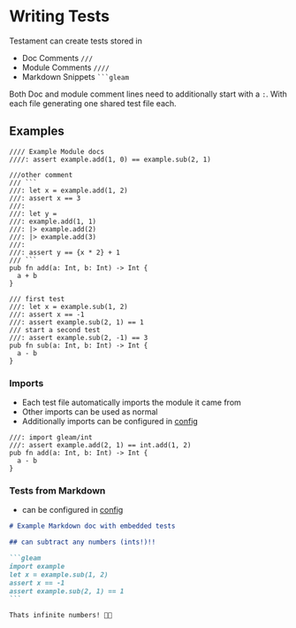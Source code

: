 # Writing Tests

Testament can create tests stored in

- Doc Comments `///`
- Module Comments `////`
- Markdown Snippets `` ```gleam ``

Both Doc and module comment lines need to additionally start with a `:`. With
each file generating one shared test file each.

## Examples

````gleam
//// Example Module docs
////: assert example.add(1, 0) == example.sub(2, 1)

///other comment
/// ```
///: let x = example.add(1, 2)
///: assert x == 3
///:
///: let y =
///: example.add(1, 1)
///: |> example.add(2)
///: |> example.add(3)
///:
///: assert y == {x * 2} + 1
/// ```
pub fn add(a: Int, b: Int) -> Int {
  a + b
}

/// first test
///: let x = example.sub(1, 2)
///: assert x == -1
///: assert example.sub(2, 1) == 1
/// start a second test
///: assert example.sub(2, -1) == 3
pub fn sub(a: Int, b: Int) -> Int {
  a - b
}
````

### Imports

- Each test file automatically imports the module it came from
- Other imports can be used as normal
- Additionally imports can be configured in
  [config](https://hexdocs.pm/testament/testament/conf.html)

```gleam
///: import gleam/int
///: assert example.add(2, 1) == int.add(1, 2)
pub fn add(a: Int, b: Int) -> Int {
  a - b
}
```

### Tests from Markdown

- can be configured in
  [config](https://hexdocs.pm/testament/testament/conf.html)

````markdown
# Example Markdown doc with embedded tests

## can subtract any numbers (ints!)!!

```gleam
import example
let x = example.sub(1, 2)
assert x == -1
assert example.sub(2, 1) == 1
```

Thats infinite numbers! 😵‍💫
````
